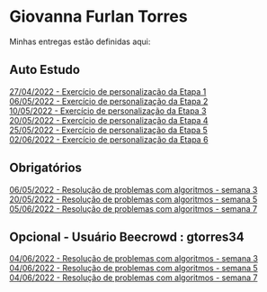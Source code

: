 # Giovanna Furlan Torres
Minhas entregas estão definidas aqui:
## Auto Estudo
<a href="https://github.com/furlan2803/modulo2/tree/main/03_AUT_EST_ENTREGA/Semana%202"> 27/04/2022 - Exercício de personalização da Etapa 1</a>
<br>
<a href="https://github.com/furlan2803/modulo2/tree/main/03_AUT_EST_ENTREGA/Semana%203"> 06/05/2022 - Exercício de personalização da Etapa 2</a>
<br>
<a href="https://github.com/furlan2803/modulo2/tree/main/03_AUT_EST_ENTREGA/Semana%204"> 10/05/2022 - Exercício de personalização da Etapa 3</a>
<br>
<a href="https://github.com/furlan2803/modulo2/tree/main/03_AUT_EST_ENTREGA/Semana%205/frontend"> 20/05/2022 - Exercício de personalização da Etapa 4</a>
<br>
<a href="https://github.com/furlan2803/modulo2/tree/main/03_AUT_EST_ENTREGA/Semana%206"> 25/05/2022 - Exercício de personalização da Etapa 5</a>
<br>
<a href="https://github.com/furlan2803/modulo2/tree/main/03_AUT_EST_ENTREGA/Semana%207"> 02/06/2022 - Exercício de personalização da Etapa 6</a>

## Obrigatórios
<a href="https://github.com/furlan2803/modulo2/tree/main/04_AUT_EST_EX_OBRIGATORIOS/Semana%203"> 06/05/2022 - Resolução de problemas com algoritmos - semana 3</a>
<br>
<a href="https://github.com/furlan2803/modulo2/tree/main/04_AUT_EST_EX_OBRIGATORIOS/Semana%205"> 20/05/2022 - Resolução de problemas com algoritmos - semana 5</a>
<br>
<a href="https://github.com/furlan2803/modulo2/tree/main/04_AUT_EST_EX_OBRIGATORIOS/Semana%207"> 05/06/2022 - Resolução de problemas com algoritmos - semana 7</a>

## Opcional - Usuário Beecrowd : gtorres34
<a href="https://www.beecrowd.com.br/judge/pt/disciplines/view/8969"> 04/06/2022 - Resolução de problemas com algoritmos - semana 3</a>
<br>
<a href="https://www.beecrowd.com.br/judge/pt/disciplines/view/8969"> 04/06/2022 - Resolução de problemas com algoritmos - semana 5</a>
<br>
<a href="https://www.beecrowd.com.br/judge/pt/disciplines/view/8969"> 04/06/2022 - Resolução de problemas com algoritmos - semana 7</a>

